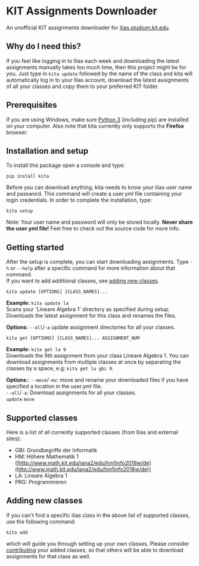 # KIT Assignments Downloader

An unofficial KIT assignments downloader for [ilias.studium.kit.edu](http://ilias.studium.kit.edu/).

## Why do I need this?

If you feel like logging in to Ilias each week and downloading the latest assignments manually takes too much time, then this project might be for you. Just type in ``kita update`` followed by the name of the class and kita will automatically log in to your Ilias account, download the latest assignments of all your classes and copy them to your preferred KIT folder.

## Prerequisites

If you are using Windows, make sure [Python 3](https://www.python.org/downloads/) (including pip) are installed on your computer. Also note that kita currently only supports the **Firefox** browser.

## Installation and setup
 
To install this package open a console and type:

    pip install kita
  
Before you can download anything, kita needs to know your ilias user name and password. This command will create a user.yml file containing your login credentials. In order to complete the installation, type:

    kita setup
      
Note: Your user name and password will only be stored locally. **Never share the user.yml file!** Feel free to check out the source code for more info.

## Getting started

After the setup is complete, you can start downloading assignments. Type `-h` or `--help` after a specific command for more information about that command.   
If you want to add additional classes, see [adding new classes](#adding-new-classes).

```
kita update [OPTIONS] [CLASS_NAMES]...
```
**Example:** `kita update la`  
Scans your 'Lineare Algebra 1' directory as specified during setup. Downloads the latest assignment for this class and renames the files.  

**Options:**
`--all`/`-a` update assignment directories for all your classes.

    kita get [OPTIONS] [CLASS_NAMES]... ASSIGNMENT_NUM
    
**Example:** `kita get la 9`  
Downloads the 9th assignment from your class Lineare Algebra 1. You can download assignments from multiple classes at once by separating the classes by a space, e.g: `kita get la gbi 9`.  
 
**Options:**: 
`--move`/`-mv`: move and rename your downloaded files if you have specified a location in the user.yml file.  
`--all`/`-a`: Download assignments for all your classes.  
  ```update```
  ```move```
  
 ## Supported classes
 Here is a list of all currently supported classes (from Ilias and external sites):  
 * GBI: Grundbegriffe der Informatik
 * HM: Höhere Mathematik 1 ([http://www.math.kit.edu/iana2/edu/hm1info2018w/de](http://www.math.kit.edu/iana2/edu/hm1info2018w/de))
 * LA: Lineare Algebra 1
 * PRG: Programmieren
  
 ## Adding new classes
 
If you can't find a specific ilias class in the above list of supported classes, use the following command:
```
kita add
``` 
which will guide you through setting up your own classes. Please consider [contributing]() your added classes, so that others will be able to download assignments for that class as well. 
